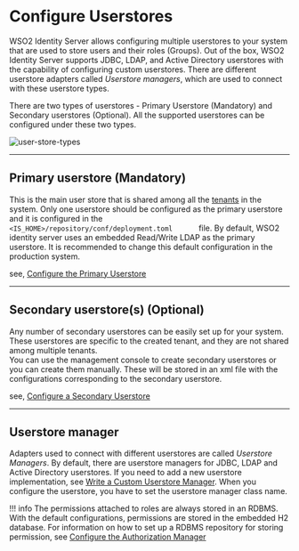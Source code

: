 # Configure Userstores

WSO2 Identity Server allows configuring multiple userstores to your system that
are used to store users and their roles (Groups). Out of the box, WSO2
Identity Server supports JDBC, LDAP, and Active Directory userstores with the
capability of configuring custom userstores. There are different userstore adapters called *Userstore managers*, which are used to connect
with these userstore types.

There are two types of userstores - Primary Userstore (Mandatory) and
Secondary userstores (Optional). All the supported userstores can be
configured under these two types.

![user-store-types](../../../assets/img/deploy/user-store-types.png) 

---

## Primary userstore (Mandatory)

This is the main user store that is shared among all the
[tenants](TBD:../../administer/introduction-to-multitenancy)
in the system. Only one userstore should be configured as the primary
userstore and it is configured in the
`         <IS_HOME>/repository/conf/deployment.toml       ` file. By default,
WSO2 identity server uses an embedded Read/Write LDAP as the primary userstore.
It is recommended to change this default configuration in the production
system.

see, [Configure the Primary Userstore](../../../deploy/configure-the-primary-user-store)

---

## Secondary userstore(s) (Optional)

Any number of secondary userstores can be easily set up for your system.
These userstores are specific to the created tenant, and they are
not shared among multiple tenants.  
You can use the management console to create secondary userstores or
you can create them manually. These will be stored in an xml file with the
configurations corresponding to the secondary userstore.

see, [Configure a Secondary Userstore](../../../deploy/configure-secondary-user-stores)

---

## Userstore manager

Adapters used to connect with different userstores are called *Userstore Managers*. By default, there are userstore managers for JDBC,
LDAP and Active Directory userstores. If you need to add a new userstore implementation, see [Write a Custom Userstore
Manager](../../../deploy/write-a-custom-user-store-manager). When you configure the
userstore, you have to set the userstore manager class name.

!!! info 
    The permissions attached to roles are always stored in an RDBMS. With
    the default configurations, permissions are stored in the embedded H2
    database. For information on how to set up a RDBMS repository for
    storing permission, see [Configure the Authorization
    Manager](../../../deploy/configure-the-authorization-manager)
